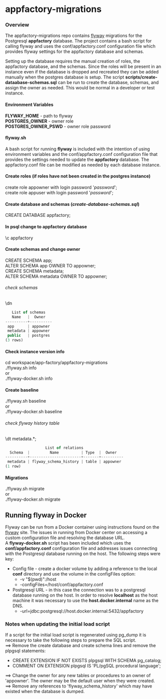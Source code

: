 # appfactory-migrations

### Overview
The appfactory-migrations repo contains [flyway](https://flywaydb.org/ "Flyway link") migrations for the 
Postgresql __appfactory__ database.  The project contains a bash script for calling flyway and uses the 
conf/appfactory.conf configuration file which provides flyway settings for the appfactory database and schemas.

Setting up the database requires the manual creation of roles, the appfactory database, and the schemas.  Since the roles
will be present in an instance even if the database is dropped and recreated they can be added manually when the postgres
database is setup.  The script __scripts/create-dataabase-schemas.sql__ can be run to create the database, schemas, and 
assign the owner as needed.  This would be normal in a developer or test instance.

#### Environment Variables
__FLYWAY_HOME__ - path to flyway  
__POSTGRES_OWNER__ - owner role  
__POSTGRES_OWNER_PSWD__ - owner role password  

#### flyway.sh
A bash script for running __flyway__ is included with the intention of using environment variables and the 
conf/appfactory.conf configuration file that provides the settings needed to update the __appfactory__ database.  The
appfactory.conf file can be modified as needed by each database instance.

#### Create roles (if roles have not been created in the postgres instance)
create role appowner with login password '*password*';  
create role appuser with login password '*password*';

#### Create database and schemas (*create-database-schemas.sql*)
CREATE DATABASE appfactory;  
#### In psql change to appfactory database
\c appfactory
#### Create schemas and change owner
CREATE SCHEMA app;  
ALTER SCHEMA app OWNER TO appowner;  
CREATE SCHEMA metadata;  
ALTER SCHEMA metadata OWNER TO appowner;
###### check schemas
\dn  

``` javascript
   List of schemas
   Name   |  Owner   
----------+----------
 app      | appowner
 metadata | appowner
 public   | postgres
(3 rows)
```

#### Check instance version info
cd workspace/app-factory/appfactory-migrations  
./flyway.sh info  
or   
./flyway-docker.sh info   

#### Create baseline
./flyway.sh baseline  
or   
./flyway-docker.sh baseline 
###### check flyway history table
\dt metadata.*;    
```javascript
                  List of relations  
  Schema  |         Name          | Type  |  Owner     
----------+-----------------------+-------+----------  
 metadata | flyway_schema_history | table | appowner  
(1 row)  
```

#### Migrations
./flyway.sh migrate  
or     
./flyway-docker.sh migrate   

## Running __flyway__ in Docker
Flyway can be run from a Docker container using instructions found on the [flyway](https://flywaydb.org/ "Flyway link") 
site.  The issues in running from Docker center on accessing a custom configuration file and resolving the database URL.  
A __flyway-docker.sh__ script has been included which uses the __conf/appfactory.conf__ configuration file and addresses
issues connecting with the Postgresql database running on the host.  The following steps were key:
* Config file - create a docker volume by adding a reference to the local __conf__ directory and use the volume in the
configFiles option:
  * -v "$(pwd)":/host
  * -configFiles=/host/conf/appfactory.conf
* Postgresql URL - in this case the connection was to a postgresql database running on the host.  In order to resolve 
__localhost__ as the host machine it was necessary to use the __host.docker.internal__ name as the DNS.
  * -url=jdbc:postgresql://host.docker.internal:5432/appfactory


### Notes when updating the initial load script
If a script for the initial load script is regenerated using pg_dump it is necessary to take the following steps to 
prepare the SQL script.   
==> Remove the create database and create schema lines and remove the plpgsql statements:   
* CREATE EXTENSION IF NOT EXISTS plpgsql WITH SCHEMA pg_catalog;  
* COMMENT ON EXTENSION plpgsql IS 'PL/pgSQL procedural language';
  
==> Change the owner for any new tables or procedures to an owner of 'appowner'.  The owner may be the default user when 
they were created.  
==> Remove any references to 'flyway_schema_history' which may have existed when the database is dumped.
